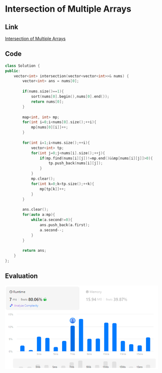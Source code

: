 # Intersection of Multiple Arrays
## Link
[Intersection of Multiple Arrays](https://leetcode.com/problems/intersection-of-multiple-arrays/description/)

## Code
```cpp
class Solution {
public:
    vector<int> intersection(vector<vector<int>>& nums) {
        vector<int> ans = nums[0];
        
        if(nums.size()==1){
            sort(nums[0].begin(),nums[0].end());
            return nums[0];
        }

        map<int, int> mp;
        for(int i=0;i<nums[0].size();++i){
            mp[nums[0][i]]++;
        }

        for(int i=1;i<nums.size();++i){
            vector<int> tp;
            for(int j=0;j<nums[i].size();++j){
                if(mp.find(nums[i][j])!=mp.end()&&mp[nums[i][j]]>0){
                    tp.push_back(nums[i][j]);
                }
            }
            mp.clear();
            for(int k=0;k<tp.size();++k){
                mp[tp[k]]++;
            }
        }

        ans.clear();
        for(auto a:mp){
            while(a.second!=0){
                ans.push_back(a.first);
                a.second--;
            }
        }

        return ans;
    }
};
```

## Evaluation
![Intersection of Multiple Arrays](./05.PNG)